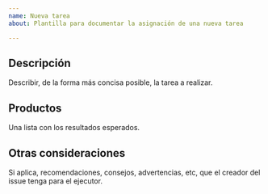 ```yaml
---
name: Nueva tarea
about: Plantilla para documentar la asignación de una nueva tarea

---
```


## Descripción
Describir, de la forma más concisa posible, la tarea a realizar.

## Productos
Una lista con los resultados esperados.

## Otras consideraciones
Si aplica, recomendaciones, consejos, advertencias, etc, que el creador del issue tenga para el ejecutor.
